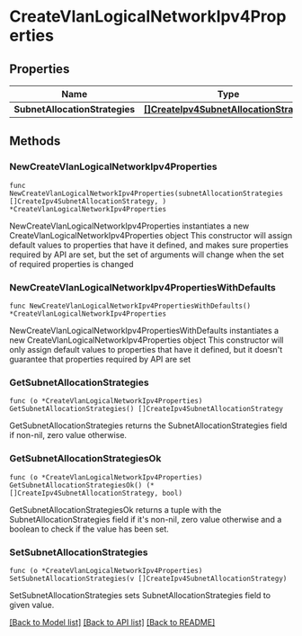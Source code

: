 # CreateVlanLogicalNetworkIpv4Properties

## Properties

Name | Type | Description | Notes
------------ | ------------- | ------------- | -------------
**SubnetAllocationStrategies** | [**[]CreateIpv4SubnetAllocationStrategy**](CreateIpv4SubnetAllocationStrategy.md) |  | 

## Methods

### NewCreateVlanLogicalNetworkIpv4Properties

`func NewCreateVlanLogicalNetworkIpv4Properties(subnetAllocationStrategies []CreateIpv4SubnetAllocationStrategy, ) *CreateVlanLogicalNetworkIpv4Properties`

NewCreateVlanLogicalNetworkIpv4Properties instantiates a new CreateVlanLogicalNetworkIpv4Properties object
This constructor will assign default values to properties that have it defined,
and makes sure properties required by API are set, but the set of arguments
will change when the set of required properties is changed

### NewCreateVlanLogicalNetworkIpv4PropertiesWithDefaults

`func NewCreateVlanLogicalNetworkIpv4PropertiesWithDefaults() *CreateVlanLogicalNetworkIpv4Properties`

NewCreateVlanLogicalNetworkIpv4PropertiesWithDefaults instantiates a new CreateVlanLogicalNetworkIpv4Properties object
This constructor will only assign default values to properties that have it defined,
but it doesn't guarantee that properties required by API are set

### GetSubnetAllocationStrategies

`func (o *CreateVlanLogicalNetworkIpv4Properties) GetSubnetAllocationStrategies() []CreateIpv4SubnetAllocationStrategy`

GetSubnetAllocationStrategies returns the SubnetAllocationStrategies field if non-nil, zero value otherwise.

### GetSubnetAllocationStrategiesOk

`func (o *CreateVlanLogicalNetworkIpv4Properties) GetSubnetAllocationStrategiesOk() (*[]CreateIpv4SubnetAllocationStrategy, bool)`

GetSubnetAllocationStrategiesOk returns a tuple with the SubnetAllocationStrategies field if it's non-nil, zero value otherwise
and a boolean to check if the value has been set.

### SetSubnetAllocationStrategies

`func (o *CreateVlanLogicalNetworkIpv4Properties) SetSubnetAllocationStrategies(v []CreateIpv4SubnetAllocationStrategy)`

SetSubnetAllocationStrategies sets SubnetAllocationStrategies field to given value.



[[Back to Model list]](../README.md#documentation-for-models) [[Back to API list]](../README.md#documentation-for-api-endpoints) [[Back to README]](../README.md)


